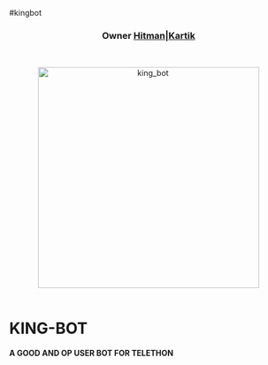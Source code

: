 #kingbot
<h3 align="center"><b>Owner <a href="https://telegram.dog/Kartikrajofficial">Hitman|Kartik</a></b></h3>
<br>
<p align="center">
   <a href="http://gitHub.com/srinivasop/PIKACHU-BOT"><img src="https://telegra.ph/file/.jpg" alt="king_bot" width=400px></a>
   <br>
   <br>
</p>
<h1>KING-BOT</h1>
<b>A GOOD AND OP USER BOT FOR TELETHON</b>

